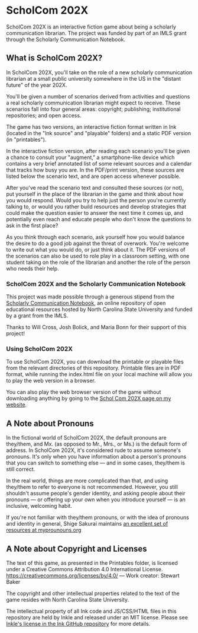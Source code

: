 # ScholCom 202X
ScholCom 202X is an interactive fiction game about being a scholarly communication librarian. The project was funded by part of an IMLS grant through the Scholarly Communication Notebook.

## What is ScholCom 202X?

In ScholCom 202X, you'll take on the role of a new scholarly communication librarian at a small public university somewhere in the US in the "distant future" of the year 202X.

You'll be given a number of scenarios derived from activities and questions a real scholarly communication librarian might expect to receive. These scenarios fall into four general areas: copyright; publishing; institutional repositories; and open access. 

The game has two versions, an interactive fiction format written in Ink (located in the "Ink source" and "playable" folders) and a static PDF version (in "printables").

In the interactive fiction version, after reading each scenario you'll be given a chance to consult your "augment," a smartphone-like device which contains a very brief annotated list of some relevant sources and a calendar that tracks how busy you are. In the PDF/print version, these sources are listed below the scenario text, and are open access whenever possible. 

After you've read the scenario text and consulted these sources (or not), put yourself in the place of the librarian in the game and think about how you would respond. Would you try to help just the person you're currently talking to, or would you rather build resources and develop strategies that could make the question easier to answer the next time it comes up, and potentially even reach and educate people who don't know the questions to ask in the first place? 

As you think through each scenario, ask yourself how you would balance the desire to do a good job against the threat of overwork. You're welcome to write out what you would do, or just think about it. The PDF versions of the scenarios can also be used to role play in a classroom setting, with one student taking on the role of the librarian and another the role of the person who needs their help. 

### ScholCom 202X and the Scholarly Communication Notebook

This project was made possible through a generous stipend from the [Scholarly Communication Notebook](https://lisoer.wordpress.ncsu.edu/notebook/), an online repository of open educational resources hosted by North Carolina State University and funded by a grant from the IMLS.

Thanks to Will Cross, Josh Bolick, and Maria Bonn for their support of this project!

### Using ScholCom 202X 

To use ScholCom 202X, you can download the printable or playable files from the relevant directories of this repository. Printable files are in PDF format, while running the index.html file on your local machine will allow you to play the web version in a browser.

You can also play the web browser version of the game without downloading anything by going to the [Schol Com 202X page on my website](https://people.wou.edu/~bakersc/ScholCom202X/index.html).

## A Note about Pronouns

In the fictional world of ScholCom 202X, the default pronouns are they/them, and Mx. (as opposed to Mr., Mrs., or Ms.) is the default form of address. In ScholCom 202X, it's considered rude to assume someone's pronouns. It's only when you have information about a person's pronouns that you can switch to something else — and in some cases, they/them is still correct.

In the real world, things are more complicated than that, and using they/them to refer to everyone is not recommended. However, you still shouldn't assume people's gender identity, and asking people about their pronouns — or offering up your own when you introduce yourself — is an inclusive, welcoming habit.

If you're not familiar with they/them pronouns, or with the idea of pronouns and identity in general, Shige Sakurai maintains [an excellent set of resources at myprounouns.org](https://www.mypronouns.org/they-them) 

## A Note about Copyright and Licenses

The text of this game, as presented in the Printables folder, is licensed under a Creative Commons Attribution 4.0 International License.
https://creativecommons.org/licenses/by/4.0/ — Work creator: Stewart Baker

The copyright and other intellectual properties related to the text of the game resides with North Carolina State University.

The intellectual property of all Ink code and JS/CSS/HTML files in this repository are held by Inkle and released under an MIT license. Please see [Inkle's license in the Ink GitHub repository](https://github.com/inkle/ink/blob/master/LICENSE.txt) for more details.
